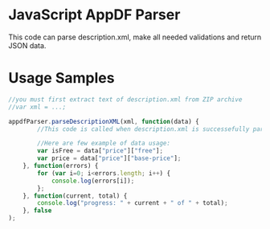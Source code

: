 JavaScript AppDF Parser
=====

This code can parse description.xml, make all needed validations and return JSON data. 

Usage Samples
=====
```javascript
//you must first extract text of description.xml from ZIP archive 
//var xml = ...;

appdfParser.parseDescriptionXML(xml, function(data) {
        //This code is called when description.xml is successefully parsed into JSON data

        //Here are few example of data usage:
        var isFree = data["price"]["free"];
        var price = data["price"]["base-price"];
    }, function(errors) {
        for (var i=0; i<errors.length; i++) {
            console.log(errors[i]);
        };
    }, function(current, total) {
        console.log("progress: " + current + " of " + total);
    }, false
);
```